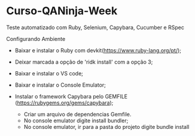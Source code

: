 # Curso-QANinja-Week
Teste automatizado com Ruby, Selenium, Capybara, Cucumber e RSpec

Configurando Ambiente
 - Baixar e instalar o Ruby com devkit(https://www.ruby-lang.org/pt/);
 - Deixar marcada a opção de 'ridk install' com a opção 3;
 - Baixar e instalar o VS code;
 - Baixar e instalar o Console Emulator;
 - Instalar o framework Capybara pelo GEMFILE (https://rubygems.org/gems/capybara);
		
	- Criar um arquivo de dependencias Gemfile.
	- No console emulator digite install bundler;
	- No console emulator, ir para a pasta do projeto digite bundle install
 
